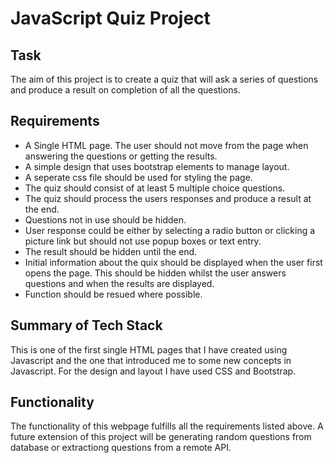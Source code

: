 # JavaScript Quiz Project

## Task
The aim of this project is to create a quiz that will ask a series of questions and produce a result on completion of all the questions.

## Requirements
- A Single HTML page. The user should not move from the page when answering the questions or getting the results.
- A simple design that uses bootstrap elements to manage layout.
- A seperate css file should be used for styling the page.
- The quiz should consist of at least 5 multiple choice questions.
- The quiz should process the users responses and produce a result at the end.
- Questions not in use should be hidden.
- User response could be either by selecting a radio button or clicking a picture link but should not use popup boxes or text entry.
- The result should be hidden until the end.
- Initial information about the quix should be displayed when the user first opens the page. This should be hidden whilst the user answers questions and when the results are displayed.
- Function should be resued where possible.

## Summary of Tech Stack
This is one of the first single HTML pages that I have created using Javascript and the one that introduced me to some new concepts in Javascript. 
For the design and layout I have used CSS and Bootstrap. 

## Functionality
The functionality of this webpage fulfills all the requirements listed above. A future extension of this project will be generating random questions from database or extractiong questions from a remote API. 
